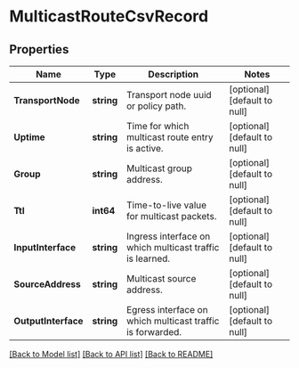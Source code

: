 # MulticastRouteCsvRecord

## Properties
Name | Type | Description | Notes
------------ | ------------- | ------------- | -------------
**TransportNode** | **string** | Transport node uuid or policy path. | [optional] [default to null]
**Uptime** | **string** | Time for which multicast route entry is active. | [optional] [default to null]
**Group** | **string** | Multicast group address. | [optional] [default to null]
**Ttl** | **int64** | Time-to-live value for multicast packets. | [optional] [default to null]
**InputInterface** | **string** | Ingress interface on which multicast traffic is learned. | [optional] [default to null]
**SourceAddress** | **string** | Multicast source address. | [optional] [default to null]
**OutputInterface** | **string** | Egress interface on which multicast traffic is forwarded. | [optional] [default to null]

[[Back to Model list]](../README.md#documentation-for-models) [[Back to API list]](../README.md#documentation-for-api-endpoints) [[Back to README]](../README.md)

